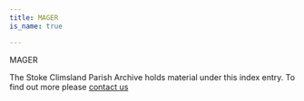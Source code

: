 ```yaml
---
title: MAGER
is_name: true

---
```


MAGER


The Stoke Climsland Parish Archive holds material under this index entry. To find out more please [contact us](/contact/)
